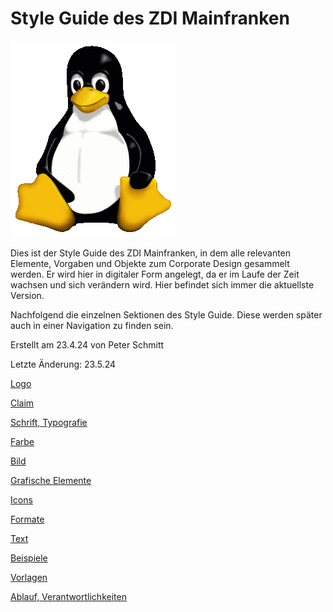 # Style Guide des ZDI Mainfranken

![Tux, the Linux mascot](/images/tux.png)

Dies ist der Style Guide des ZDI Mainfranken, in dem alle relevanten Elemente, Vorgaben und Objekte zum Corporate Design gesammelt werden. Er wird hier in digitaler Form angelegt, da er im Laufe der Zeit wachsen und sich verändern wird. Hier befindet sich immer die aktuellste Version.

Nachfolgend die einzelnen Sektionen des Style Guide. Diese werden später auch in einer Navigation zu finden sein.

Erstellt am 23.4.24 von Peter Schmitt

Letzte Änderung: 23.5.24

[Logo](Logo.md)

[Claim](https://cloud.gruenderzentren-wuerzburg.de/apps/collectives/Dokumentation%20und%20Protokolle/Style%20Guide%20ZDI/Claim?fileId=937489)

[Schrift, Typografie](https://cloud.gruenderzentren-wuerzburg.de/apps/collectives/Dokumentation%20und%20Protokolle/Style%20Guide%20ZDI/Schrift%2C%20Typografie?fileId=935600)

[Farbe](https://cloud.gruenderzentren-wuerzburg.de/apps/collectives/Dokumentation%20und%20Protokolle/Style%20Guide%20ZDI/Farbe?fileId=935601)

[Bild](https://cloud.gruenderzentren-wuerzburg.de/apps/collectives/Dokumentation%20und%20Protokolle/Style%20Guide%20ZDI/Bild?fileId=935606)

[Grafische Elemente](https://cloud.gruenderzentren-wuerzburg.de/apps/collectives/Dokumentation%20und%20Protokolle/Style%20Guide%20ZDI/Grafische%20Elemente?fileId=935607)

[Icons](https://cloud.gruenderzentren-wuerzburg.de/apps/collectives/Dokumentation%20und%20Protokolle/Style%20Guide%20ZDI/Icons?fileId=935609)

[Formate](https://cloud.gruenderzentren-wuerzburg.de/apps/collectives/Dokumentation%20und%20Protokolle/Style%20Guide%20ZDI/Formate?fileId=935610)

[Text](https://cloud.gruenderzentren-wuerzburg.de/apps/collectives/Dokumentation%20und%20Protokolle/Style%20Guide%20ZDI/Text?fileId=935720)

[Beispiele](https://cloud.gruenderzentren-wuerzburg.de/apps/collectives/Dokumentation%20und%20Protokolle/Style%20Guide%20ZDI/Beispiele?fileId=937486)

[Vorlagen](https://cloud.gruenderzentren-wuerzburg.de/apps/collectives/Dokumentation%20und%20Protokolle/Style%20Guide%20ZDI/Vorlagen?fileId=936610)

[Ablauf, Verantwortlichkeiten](https://cloud.gruenderzentren-wuerzburg.de/apps/collectives/Dokumentation%20und%20Protokolle/Style%20Guide%20ZDI/Ablauf%2C%20Verantwortlichkeiten?fileId=937177)